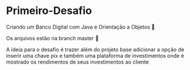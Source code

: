 # Primeiro-Desafio
Criando um Banco Digital com Java e Orientação a Objetos 🏦

Os arquivos estão na branch master 📖

A ideia para o desafio é trazer além do projeto base adicionar a opção de inserir uma chave pix e também uma plataforma de investimentos onde é mostrado os rendimentos de seus investimentos ao cliente
